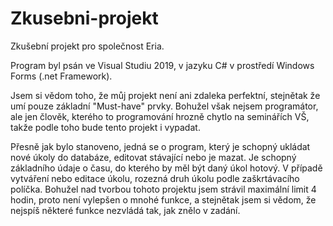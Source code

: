 # Zkusebni-projekt
Zkušební projekt pro společnost Eria.

Program byl psán ve Visual Studiu 2019, v jazyku C# v prostředí Windows Forms (.net Framework).

Jsem si vědom toho, že můj projekt není ani zdaleka perfektní, stejnětak že umí pouze základní "Must-have" prvky. 
Bohužel však nejsem programátor, ale jen člověk, kterého to programování hrozně chytlo na seminářích VŠ, takže podle toho bude tento projekt i vypadat.

Přesně jak bylo stanoveno, jedná se o program, který je schopný ukládat nové úkoly do databáze, editovat stávající nebo je mazat.
Je schopný základního údaje o času, do kterého by měl být daný úkol hotový. V případě vytváření nebo editace úkolu, rozezná druh úkolu podle zaškrtávacího políčka.
Bohužel nad tvorbou tohoto projektu jsem strávil maximální limit 4 hodin, proto není vylepšen o mnohé funkce, a stejnětak jsem si vědom, že nejspíš některé funkce nezvládá tak, jak znělo v zadání.
